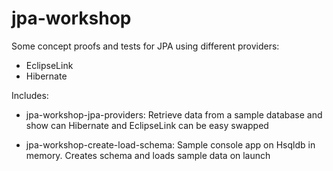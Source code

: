 # jpa-workshop

Some concept proofs and tests for JPA using different providers:

* EclipseLink
* Hibernate

Includes:

* jpa-workshop-jpa-providers: Retrieve data from a sample database and show can Hibernate and EclipseLink can be easy swapped

* jpa-workshop-create-load-schema: Sample console app on Hsqldb in memory. Creates schema and loads sample data on launch

